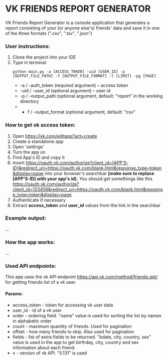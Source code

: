 # VK FRIENDS REPORT GENERATOR
VK Friends Report Generator is a console application that generates a report consisting of your (or anyone else's) friends' data and save it in one of the three formats (".csv", ".tsv", ".json")



### User instructions:
1. Clone the project into your IDE
2. Type in terminal:
   ```console
   python main.py -a [ACCESS_TOKEN] -uid [USER_ID] -p [OUTPUT_FILE_PATH] -f [OUTPUT_FILE_FORMAT] -l [LIMIT] -pg [PAGE]
   ```
   * -a / -auth_token (required argument) – access token
   * -uid / -user_id (optional argument) – user id
   * -p / -output_path (optional argument, default: "report" in the working directory
   * - f / -output_format (optional argument, default: "csv"

### How to get vk access token:
1. Open https://vk.com/editapp?act=create
2. Create a standalone app
3. Open 'settings'
4. Turn the app on
5. Find App's ID and copy it
6. Insert https://oauth.vk.com/authorize?client_id=[APP'S-ID]&redirect_uri=https://oauth.vk.com/blank.html&response_type=token&display=page into your browser's searchbar __(make sure to replace [APP'S-ID] with your app's id).__
   You should get somethings like this https://oauth.vk.com/authorize?client_id=123456&redirect_uri=https://oauth.vk.com/blank.html&response_type=token&display=page
8. Authenticate if necessary
9. Extract __access_token__ and __user_id__ values from the link in the searchbar

### Example output:
...


### How the app works:
...


### Used API endpoints:
This app uses the vk API endpoint https://api.vk.com/method/friends.get/ for getting friends list of a vk user.
#### Params:
 * access_token - token for accessing vk user data
 * user_id - id of a vk user
 * order - ordering field. "name" value is used for sorting the list by names in alphabetic order
 * count - maximum quantity of friends. Used for pagination
 * offset - how many friends to skip. Also used for pagination
 * fields - list of extra fields to be returned. "bdate, city, country, sex" value is used in the app to get birthday, city, country and sex information about each friend.
 * v - version of vk API. "5.131" is used

